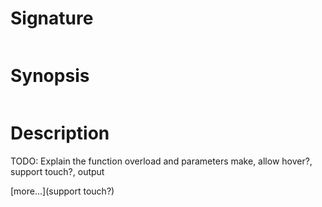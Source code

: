 # Signature
```vikid-signature
```

# Synopsis
```vikid-synopsis
```

# Description
TODO: Explain the function overload and parameters make, allow hover?, support touch?, output

[more...](support touch?)